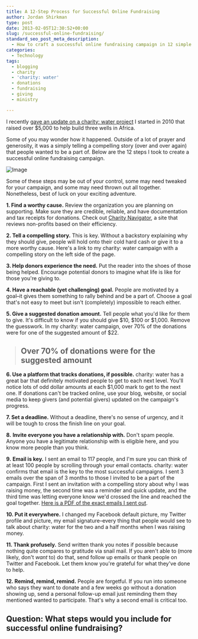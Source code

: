 ```yaml
---
title: A 12-Step Process for Successful Online Fundraising
author: Jordan Shirkman
type: post
date: 2013-02-05T12:30:52+00:00
slug: /successful-online-fundraising/
standard_seo_post_meta_description:
  - How to craft a successful online fundraising campaign in 12 simple steps.
categories:
  - Technology
tags:
  - blogging
  - charity
  - 'charity: water'
  - donations
  - fundraising
  - giving
  - ministry

---
```

<!--?xml version="1.0" encoding="UTF-8" standalone="no"?-->

I recently [gave an update on a charity: water project](https://jshirk.com/blog/charity-water-update-infographic) I started in 2010 that raised over $5,000 to help build three wells in Africa.

Some of you may wonder how it happened. Outside of a lot of prayer and generosity, it was a simply telling a compelling story (over and over again) that people wanted to be a part of. Below are the 12 steps I took to create a successful online fundraising campaign.

![Image](/images/successful-fundraising.jpeg) 

Some of these steps may be out of your control, some may need tweaked for your campaign, and some may need thrown out all together. Nonetheless, best of luck on your exciting adventure. <!--more-->

**1. Find a worthy cause.** Review the organization you are planning on supporting. Make sure they are credible, reliable, and have documentation and tax receipts for donations. Check out [Charity Navigator](http://charitynavigator.org), a site that reviews non-profits based on their efficiency.

**2. Tell a compelling story.** This is key. Without a backstory explaining why they should give, people will hold onto their cold hard cash or give it to a more worthy cause. Here's a link to my charity: water campaign with a compelling story on the left side of the page.

**3. Help donors experience the need.** Put the reader into the shoes of those being helped. Encourage potential donors to imagine what life is like for those you're giving to.

**4. Have a reachable (yet challenging) goal.** People are motivated by a goal&#8211;it gives them something to rally behind and be a part of. Choose a goal that's not easy to meet but isn't (completely) impossible to reach either.

**5. Give a suggested donation amount.** Tell people what you'd like for them to give. It's difficult to know if you should give $10, $100 or $1,000. Remove the guesswork. In my charity: water campaign, over 70% of the donations were for one of the suggested amount of $22.

> ## Over 70% of donations were for the suggested amount

**6. Use a platform that tracks donations, if possible.** charity: water has a great bar that definitely motivated people to get to each next level. You'll notice lots of odd dollar amounts at each $1,000 mark to get to the next one. If donations can't be tracked online, use your blog, website, or social media to keep givers (and potential givers) updated on the campaign's progress.

**7. Set a deadline.** Without a deadline, there's no sense of urgency, and it will be tough to cross the finish line on your goal.

**8.** **Invite everyone you have a relationship with.** Don't spam people. Anyone you have a legitimate relationship with is eligible here, and you know more people than you think.

**9.** **Email is key.** I sent an email to 117 people, and I'm sure you can think of at least 100 people by scrolling through your email contacts. charity: water confirms that email is the key to the most successful campaigns. I sent 3 emails over the span of 3 months to those I invited to be a part of the campaign. First I sent an invitation with a compelling story about why I was raising money, the second time was a reminder and quick update, and the third time was letting everyone know we'd crossed the line and reached the goal together. [Here is a PDF of the exact emails I sent out](https://dl.dropbox.com/u/16521456/charity-water%20emails.pdf).

**10. Put it everywhere.** I changed my Facebook default picture, my Twitter profile and picture, my email signature&#8211;every thing that people would see to talk about charity: water for the two and a half months when I was raising money.

**11. Thank profusely.** Send written thank you notes if possible because nothing quite compares to gratitude via snail mail. If you aren't able to (more likely, don't _want_ to) do that, send follow up emails or thank people on Twitter and Facebook. Let them know you're grateful for what they've done to help.

**12. Remind, remind, remind.** People are forgetful. If you run into someone who says they want to donate and a few weeks go without a donation showing up, send a personal follow-up email just reminding them they mentioned wanted to participate. That's why a second email is critical too.

## Question: What steps would you include for successful online fundraising?
